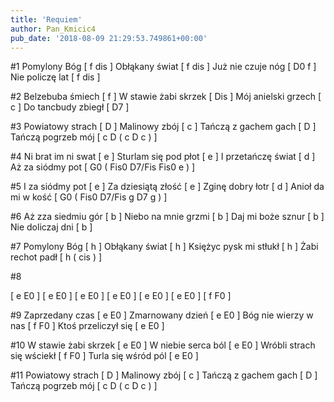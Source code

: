 ```yaml
---
title: 'Requiem'
author: Pan_Kmicic4
pub_date: '2018-08-09 21:29:53.749861+00:00'
---
```


#1
Pomylony Bóg [ f dis ]
Obłąkany świat [ f dis ]
Już nie czuje nóg [ D0 f ]
Nie policzę lat [ f dis ]

#2 
Belzebuba śmiech [ f ]
W stawie żabi skrzek [ Dis ]
Mój anielski grzech [ c ]
Do tancbudy zbiegł [ D7 ]

#3
Powiatowy strach [ D ]
Malinowy zbój [ c ]
Tańczą z gachem gach [ D ]
Tańczą pogrzeb mój [ c D (  c D c ) ]

#4
Ni brat im ni swat [ e ]
Sturlam się pod płot [ e ]
I przetańczę świat [ d ]
Aż za siódmy pot [ G0 ( Fis0 D7/Fis Fis0 e ) ]

#5
I za siódmy pot [ e ]
Za dziesiątą złość [ e ]
Zginę dobry łotr [ d ]
Anioł da mi w kość [ G0 ( Fis0  D7/Fis g D7 g ) ]

#6
Aż zza siedmiu gór [ b ] 
Niebo na mnie grzmi [ b ]
Daj mi boże sznur [ b ]
Nie doliczaj dni [ b ]

#7
Pomylony Bóg [ h ]
Obłąkany świat [ h ]
Księżyc pysk mi stłukł [ h ]
Żabi rechot padł [ h ( cis ) ]

#8

[ e E0 ]
[ e E0 ]
[ e E0 ]
[ e E0 ]
[ e E0 ]
[ e E0 ]
[ f F0 ]

#9
Zaprzedany czas [ e E0 ]
Zmarnowany dzień [ e E0 ]
Bóg nie wierzy w nas [ f F0 ]
Ktoś przeliczył się [ e E0 ]

#10
W stawie żabi skrzek [ e E0 ]
W niebie serca ból [ e E0 ]
Wróbli strach się wściekł [ f F0 ]
Turla się wśród pól [ e E0 ]

#11
Powiatowy strach [ D ]
Malinowy zbój [ c ]
Tańczą z gachem gach [ D ]
Tańczą pogrzeb mój [ c D (  c D c ) ]